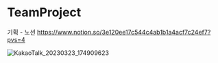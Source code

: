 # TeamProject


기획 - 노션
https://www.notion.so/3e120ee17c544c4ab1b1a4acf7c24ef7?pvs=4


![KakaoTalk_20230323_174909623](https://user-images.githubusercontent.com/71171290/227151076-146265bd-5ed1-450a-927a-22fa534f1d61.jpg)
